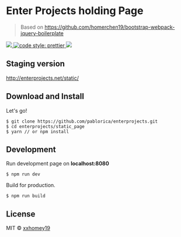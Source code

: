 # Enter Projects holding Page

> Based on https://github.com/homerchen19/bootstrap-webpack-jquery-boilerplate

<a target="_blank" href="https://opensource.org/licenses/MIT" title="License: MIT">
  <img src="https://img.shields.io/badge/License-MIT-blue.svg">
</a>
<a href="#badge">
  <img alt="code style: prettier" src="https://img.shields.io/badge/code_style-prettier-ff69b4.svg">
</a>
<a target="_blank" href="http://makeapullrequest.com" title="PRs Welcome"><img src="https://img.shields.io/badge/PRs-welcome-brightgreen.svg"></a>



## Staging version

http://enterprojects.net/static/

## Download and Install

Let's go!

```
$ git clone https://github.com/pablorica/enterprojects.git
$ cd enterprojects/static_page
$ yarn // or npm install
```

## Development

Run development page on **localhost:8080**

```
$ npm run dev
```

Build for production.

```
$ npm run build
```

## License

MIT © [xxhomey19](https://github.com/xxhomey19)

